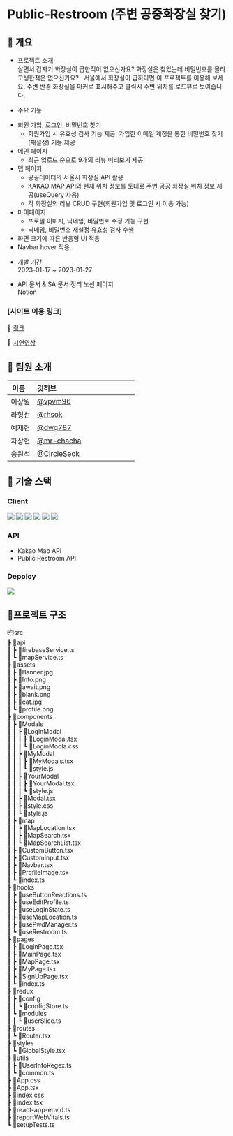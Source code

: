# Public-Restroom (주변 공중화장실 찾기)

## 📃 개요
- 프로젝트 소개  
살면서 갑자기 화장실이 급한적이 없으신가요? 화장실은 찾았는데 비밀번호를 몰라 고생한적은 없으신가요?  
서울에서 화장실이 급하다면 이 프로젝트를 이용해 보세요. 주변 반경 화장실을 마커로 표시해주고 클릭시 주변 위치를 로드뷰로 보여줍니다.

- 주요 기능
* 회원 가입, 로그인, 비밀번호 찾기 
    - 회원가입 시 유효성 검사 기능 제공. 가입한 이메일 계정을 통한 비밀번호 찾기(재설정) 기능 제공
* 메인 페이지
    - 최근 업로드 순으로 9개의 리뷰 미리보기 제공
* 맵 페이지
    - 공공데이터의 서울시 화장실 API 활용
    - KAKAO MAP API와 현재 위치 정보를 토대로 주변 공공 화장실 위치 정보 제공(useQuery 사용) 
    - 각 화장실의 리뷰 CRUD 구현(회원가입 및 로그인 시 이용 가능)
* 마이페이지
    - 프로필 이미지, 닉네임, 비밀번호 수정 기능 구현
    - 닉네임, 비밀번호 재설정 유효성 검사 수행
* 화면 크기에 따른 반응형 UI 적용
* Navbar hover 적용

- 개발 기간  
2023-01-17 ~ 2023-01-27

- API 문서 & SA 문서 정리 노션 페이지  
[Notion](https://www.notion.so/B-2-659a6f280108402ca783570fbd049676)  
### [사이트 이용 링크]

📖 [링크](https://public-restroom-project.vercel.app/)  

📖 [시연영상](https://www.youtube.com/watch?v=OeeAc9vG3HE)

## 👥 팀원 소개

| 이름   | 깃허브                                          |
| ------ | --------------------------------------------  |
| 이상원 | [@vpvm96](https://github.com/vpvm96)           |
| 라형선 | [@rhsok](https://github.com/rhsok)             |
| 예재현 | [@dwg787](https://github.com/dwg787)           |
| 차상현 | [@mr-chacha](https://github.com/mr-chacha)     |
| 송원석 | [@CircleSeok](https://github.com/CircleSeok)   |

## 🔧 기술 스택

### Client  

<img src="https://img.shields.io/badge/html5-E34F26?style=for-the-badge&logo=html5&logoColor=white"> <img src="https://img.shields.io/badge/css-1572B6?style=for-the-badge&logo=css3&logoColor=white"> <img src="https://img.shields.io/badge/react-61DAFB?style=for-the-badge&logo=react&logoColor=black"> <img src="https://img.shields.io/badge/firebase-FFCA28?style=for-the-badge&logo=firebase&logoColor=white"> <img src="https://img.shields.io/badge/React Query-FF4154?style=for-the-badge&logo=React Query&logoColor=white"> <img src="https://img.shields.io/badge/Redux-764ABC?style=for-the-badge&logo=Redux&logoColor=white">

### API

- Kakao Map API
- Public Restroom API

### Depoloy

<img src="https://img.shields.io/badge/Vercel-000000?style=for-the-badge&logo=Vercel&logoColor=white">

## 📁프로젝트 구조

📦src  
 ┣ 📂api  
 ┃ ┣ 📜firebaseService.ts  
 ┃ ┗ 📜mapService.ts  
 ┣ 📂assets  
 ┃ ┣ 📜Banner.jpg  
 ┃ ┣ 📜Info.png  
 ┃ ┣ 📜await.png  
 ┃ ┣ 📜blank.png  
 ┃ ┣ 📜cat.jpg  
 ┃ ┗ 📜profile.png  
 ┣ 📂components  
 ┃ ┣ 📂Modals  
 ┃ ┃ ┣ 📂LoginModal  
 ┃ ┃ ┃ ┣ 📜LoginModal.tsx  
 ┃ ┃ ┃ ┗ 📜LoginModla.css  
 ┃ ┃ ┣ 📂MyModal  
 ┃ ┃ ┃ ┣ 📜MyModals.tsx  
 ┃ ┃ ┃ ┗ 📜style.js  
 ┃ ┃ ┣ 📂YourModal  
 ┃ ┃ ┃ ┣ 📜YourModal.tsx  
 ┃ ┃ ┃ ┗ 📜style.js  
 ┃ ┃ ┣ 📜Modal.tsx  
 ┃ ┃ ┣ 📜style.css  
 ┃ ┃ ┗ 📜style.js  
 ┃ ┣ 📂map  
 ┃ ┃ ┣ 📜MapLocation.tsx  
 ┃ ┃ ┣ 📜MapSearch.tsx  
 ┃ ┃ ┗ 📜MapSearchList.tsx  
 ┃ ┣ 📜CustomButton.tsx  
 ┃ ┣ 📜CustomInput.tsx  
 ┃ ┣ 📜Navbar.tsx  
 ┃ ┣ 📜ProfileImage.tsx  
 ┃ ┗ 📜index.ts  
 ┣ 📂hooks  
 ┃ ┣ 📜useButtonReactions.ts  
 ┃ ┣ 📜useEditProfile.ts  
 ┃ ┣ 📜useLoginState.ts  
 ┃ ┣ 📜useMapLocation.ts  
 ┃ ┣ 📜usePwdManager.ts  
 ┃ ┗ 📜useRestroom.ts  
 ┣ 📂pages  
 ┃ ┣ 📜LoginPage.tsx  
 ┃ ┣ 📜MainPage.tsx  
 ┃ ┣ 📜MapPage.tsx  
 ┃ ┣ 📜MyPage.tsx  
 ┃ ┣ 📜SignUpPage.tsx  
 ┃ ┗ 📜index.ts  
 ┣ 📂redux  
 ┃ ┣ 📂config  
 ┃ ┃ ┗ 📜configStore.ts  
 ┃ ┗ 📂modules  
 ┃ ┃ ┗ 📜userSlice.ts  
 ┣ 📂routes  
 ┃ ┗ 📜Router.tsx  
 ┣ 📂styles  
 ┃ ┗ 📜GlobalStyle.tsx  
 ┣ 📂utils  
 ┃ ┣ 📜UserInfoRegex.ts  
 ┃ ┗ 📜common.ts  
 ┣ 📜App.css  
 ┣ 📜App.tsx  
 ┣ 📜index.css  
 ┣ 📜index.tsx  
 ┣ 📜react-app-env.d.ts  
 ┣ 📜reportWebVitals.ts  
 ┗ 📜setupTests.ts  
